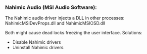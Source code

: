 ### Nahimic Audio (MSI Audio Software):

The Nahimic audio driver injects a DLL in other processes: NahimicMSIDevProps.dll and NahimicMSIOSD.dll

Both might cause dead locks freezing the user interface. 
Solutions:
* Disable Nahimic drivers
* Uninstall Nahimic drivers